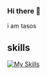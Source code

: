 ### Hi there 👋

i am tasos

## skills

[![My Skills](https://skillicons.dev/icons?i=js,html,css,react,nodejs,express,mongodb,bootstrap,git,github,figma,vite,netlify,postman,wordpress,flutter&perline=7)](https://skillicons.dev)

<!--
**astathakis/astathakis** is a ✨ _special_ ✨ repository because its `README.md` (this file) appears on your GitHub profile.

Here are some ideas to get you started:

- 🔭 I’m currently working on ...
- 🌱 I’m currently learning ...
- 👯 I’m looking to collaborate on ...
- 🤔 I’m looking for help with ...
- 💬 Ask me about ...
- 📫 How to reach me: ...
- 😄 Pronouns: ...
- ⚡ Fun fact: ...
-->

